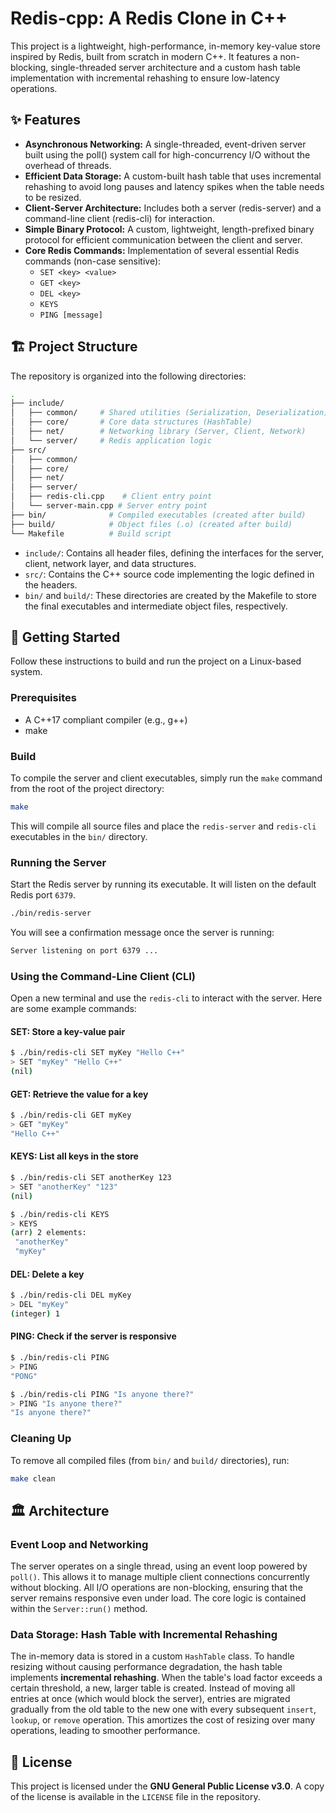# Redis-cpp: A Redis Clone in C++

This project is a lightweight, high-performance, in-memory key-value store inspired by Redis, built from scratch in modern C++. It features a non-blocking, single-threaded server architecture and a custom hash table implementation with incremental rehashing to ensure low-latency operations.

## ✨ Features

- **Asynchronous Networking:** A single-threaded, event-driven server built using the poll() system call for high-concurrency I/O without the overhead of threads.
- **Efficient Data Storage:** A custom-built hash table that uses incremental rehashing to avoid long pauses and latency spikes when the table needs to be resized.
- **Client-Server Architecture:** Includes both a server (redis-server) and a command-line client (redis-cli) for interaction.
- **Simple Binary Protocol:** A custom, lightweight, length-prefixed binary protocol for efficient communication between the client and server.
- **Core Redis Commands:** Implementation of several essential Redis commands (non-case sensitive):
  - `SET <key> <value>`
  - `GET <key>`
  - `DEL <key>`
  - `KEYS`
  - `PING [message]`

## 🏗️ Project Structure

The repository is organized into the following directories:

``` bash
.
├── include/
│   ├── common/     # Shared utilities (Serialization, Deserialization)
│   ├── core/       # Core data structures (HashTable)
│   ├── net/        # Networking library (Server, Client, Network)
│   └── server/     # Redis application logic
├── src/
│   ├── common/
│   ├── core/
│   ├── net/
│   ├── server/
│   ├── redis-cli.cpp    # Client entry point
│   └── server-main.cpp # Server entry point
├── bin/              # Compiled executables (created after build)
├── build/            # Object files (.o) (created after build)
└── Makefile          # Build script
```

- `include/`: Contains all header files, defining the interfaces for the server, client, network layer, and data structures.
- `src/`: Contains the C++ source code implementing the logic defined in the headers.
- `bin/` and `build/`: These directories are created by the Makefile to store the final executables and intermediate object files, respectively.

## 🚀 Getting Started

Follow these instructions to build and run the project on a Linux-based system.

### Prerequisites

- A C++17 compliant compiler (e.g., g++)
- make

### Build

To compile the server and client executables, simply run the `make` command from the root of the project directory:

``` bash
make
```

This will compile all source files and place the `redis-server` and `redis-cli` executables in the `bin/` directory.

### Running the Server

Start the Redis server by running its executable. It will listen on the default Redis port `6379`.

``` bash
./bin/redis-server
```

You will see a confirmation message once the server is running:

``` txt
Server listening on port 6379 ...
```

### Using the Command-Line Client (CLI)

Open a new terminal and use the `redis-cli` to interact with the server. Here are some example commands:

#### SET: Store a key-value pair

``` bash
$ ./bin/redis-cli SET myKey "Hello C++"
> SET "myKey" "Hello C++" 
(nil)
```

#### GET: Retrieve the value for a key

``` bash
$ ./bin/redis-cli GET myKey
> GET "myKey" 
"Hello C++"
```

#### KEYS: List all keys in the store

``` bash
$ ./bin/redis-cli SET anotherKey 123
> SET "anotherKey" "123" 
(nil)

$ ./bin/redis-cli KEYS
> KEYS 
(arr) 2 elements:
 "anotherKey"
 "myKey"
```

#### DEL: Delete a key

``` bash
$ ./bin/redis-cli DEL myKey
> DEL "myKey" 
(integer) 1
```

#### PING: Check if the server is responsive

``` bash
$ ./bin/redis-cli PING
> PING 
"PONG"

$ ./bin/redis-cli PING "Is anyone there?"
> PING "Is anyone there?" 
"Is anyone there?"
```

### Cleaning Up

To remove all compiled files (from `bin/` and `build/` directories), run:

``` bash
make clean
```

## 🏛️ Architecture

### Event Loop and Networking

The server operates on a single thread, using an event loop powered by `poll()`. This allows it to manage multiple client connections concurrently without blocking. All I/O operations are non-blocking, ensuring that the server remains responsive even under load. The core logic is contained within the `Server::run()` method.

### Data Storage: Hash Table with Incremental Rehashing

The in-memory data is stored in a custom `HashTable` class. To handle resizing without causing performance degradation, the hash table implements **incremental rehashing**. When the table's load factor exceeds a certain threshold, a new, larger table is created. Instead of moving all entries at once (which would block the server), entries are migrated gradually from the old table to the new one with every subsequent `insert`, `lookup`, or `remove` operation. This amortizes the cost of resizing over many operations, leading to smoother performance.

## 📄 License

This project is licensed under the **GNU General Public License v3.0**. A copy of the license is available in the `LICENSE` file in the repository.
